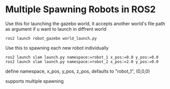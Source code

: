 # Multiple Spawning Robots in ROS2


Use this for launching the gazebo world, it accepts another world's file path as argument if u want to launch in diffrent world
```
ros2 launch robot_gazebo world_launch.py
```

Use this to spawning each new robot individually
```
ros2 launch slam launch.py namespace:=robot_1 x_pos:=0.0 y_pos:=0.0
ros2 launch slam launch.py namespace:=robot_2 x_pos:=2.0 y_pos:=0.0
```

define namespace, x_pos, y_pos, z_pos, defaults to "robot_1", (0,0,0)

supports multiple spawning
